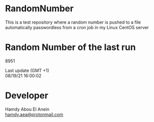 # RandomNumber    
This is a test repository where a random number is pushed to a file automatically passwordless from a cron job in my Linux CentOS server    
# Random Number of the last run   
8951
      
Last update (GMT +1)    
08/19/21 16:00:02
# Developer    
Hamdy Abou El Anein   
hamdy.aea@protonmail.com
